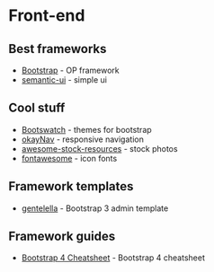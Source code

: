 # Front-end

## Best frameworks
* [Bootstrap](http://getbootstrap.com/) - OP framework
* [semantic-ui](http://semantic-ui.com/) - simple ui

## Cool stuff
* [Bootswatch](https://bootswatch.com/) - themes for bootstrap
* [okayNav](https://github.com/VPenkov/okayNav) - responsive navigation
* [awesome-stock-resources](https://github.com/neutraltone/awesome-stock-resources) - stock photos
* [fontawesome](https://fortawesome.github.io/Font-Awesome/) - icon fonts

## Framework templates
* [gentelella](https://github.com/puikinsh/gentelella) - Bootstrap 3 admin template

## Framework guides
* [Bootstrap 4 Cheatsheet](http://hackerthemes.com/bootstrap-cheatsheet/#nav-tabs__dropdown) - Bootstrap 4 cheatsheet
